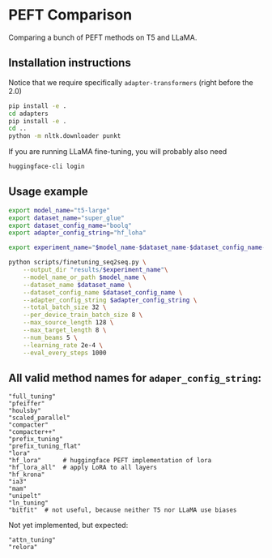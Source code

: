 # PEFT Comparison

Comparing a bunch of PEFT methods on T5 and LLaMA.

## Installation instructions

Notice that we require specifically `adapter-transformers` (right before the 2.0)

```bash
pip install -e .
cd adapters
pip install -e .
cd ..
python -m nltk.downloader punkt
```

If you are running LLaMA fine-tuning, you will probably also need

```bash
huggingface-cli login
```

## Usage example

```bash
export model_name="t5-large"
export dataset_name="super_glue"
export dataset_config_name="boolq"
export adapter_config_string="hf_loha"

export experiment_name="$model_name-$dataset_name-$dataset_config_name-$adapter_config_string"

python scripts/finetuning_seq2seq.py \
    --output_dir "results/$experiment_name"\
    --model_name_or_path $model_name \
    --dataset_name $dataset_name \
    --dataset_config_name $dataset_config_name \
    --adapter_config_string $adapter_config_string \
    --total_batch_size 32 \
    --per_device_train_batch_size 8 \
    --max_source_length 128 \
    --max_target_length 8 \
    --num_beams 5 \
    --learning_rate 2e-4 \
    --eval_every_steps 1000
```


## All valid method names for `adaper_config_string`:

```
"full_tuning"
"pfeiffer"
"houlsby"
"scaled_parallel"
"compacter"
"compacter++"
"prefix_tuning"
"prefix_tuning_flat"
"lora"
"hf_lora"      # huggingface PEFT implementation of lora
"hf_lora_all"  # apply LoRA to all layers
"hf_krona"
"ia3"
"mam"
"unipelt"
"ln_tuning"
"bitfit"  # not useful, because neither T5 nor LLaMA use biases
```

Not yet implemented, but expected:
```
"attn_tuning"
"relora"
```
